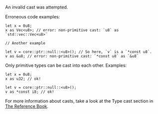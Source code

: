 An invalid cast was attempted.

Erroneous code examples:

```compile_fail,E0605
let x = 0u8;
x as Vec<u8>; // error: non-primitive cast: `u8` as `std::vec::Vec<u8>`

// Another example

let v = core::ptr::null::<u8>(); // So here, `v` is a `*const u8`.
v as &u8; // error: non-primitive cast: `*const u8` as `&u8`
```

Only primitive types can be cast into each other. Examples:

```
let x = 0u8;
x as u32; // ok!

let v = core::ptr::null::<u8>();
v as *const i8; // ok!
```

For more information about casts, take a look at the Type cast section in
[The Reference Book][1].

[1]: https://doc.dustlang.com/reference/expressions/operator-expr.html#type-cast-expressions
